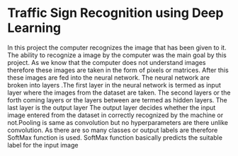 # Traffic Sign Recognition using Deep Learning
In this project the computer recognizes the image that has been given to it. The ability to recognize a image by the computer was the main goal by this project. As we know that the computer does not understand images therefore these images are taken in the form of pixels or matrices. After this these images are fed into the neural network. The neural network are broken into layers .The first layer in the neural network is termed as input layer where the images from the dataset are taken. The second layers or the forth coming layers or the layers between are termed as hidden layers. The last layer is the output layer The output layer decides whether the input image entered from the dataset in correctly recognized by the machine or not.Pooling is same as convolution but no hyperparameters are there
unlike convolution. As there are so many classes or output labels are therefore SoftMax function is used. SoftMax function basically predicts the suitable label for the input image 

